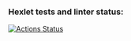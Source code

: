 ### Hexlet tests and linter status:
[![Actions Status](https://github.com/SickJoke282/java-project-78/workflows/hexlet-check/badge.svg)](https://github.com/SickJoke282/java-project-78/actions)